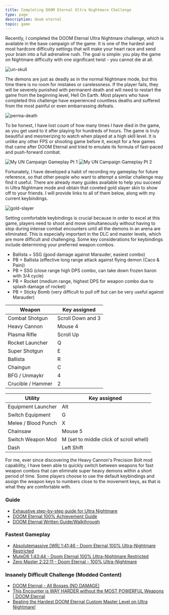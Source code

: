 ```yaml
---
title: Completing DOOM Eternal Ultra Nightmare Challenge
type: page
description: doom eternal
topic: game
---
```


Recently, I completed the DOOM Eternal Ultra Nightmare challenge, which is available in the base campaign of the game. It is one of the hardest and most hardcore difficulty settings that will make your heart race and send your brain into a full adrenaline rush. The goal is simple: you play the game on Nightmare difficulty with one significant twist - you cannot die at all.

![un-skull](https://i.pinimg.com/originals/cd/53/a1/cd53a1f3c69fcc7bce392f7091694906.jpg)

The demons are just as deadly as in the normal Nightmare mode, but this time there is no room for mistakes or carelessness. If the player fails, they will be severely punished with permanent death and will need to restart the game from the beginning level, Hell On Earth. Most players who have completed this challenge have experienced countless deaths and suffered from the most painful or even embarrassing defeats.

![perma-death](https://i.ytimg.com/vi/VRLXAb2Dp0M/maxresdefault.jpg)

To be honest, I have lost count of how many times I have died in the game, as you get used to it after playing for hundreds of hours. The game is truly beautiful and mesmerizing to watch when played at a high skill level. It is unlike any other FPS or shooting game before it, except for a few games that came after DOOM Eternal and tried to emulate its formula of fast-paced and push-forward combat.

![My UN Campaign Gameplay Pt 1](https://www.youtube.com/watch?v=4su2MqY3vjA)
![My UN Campaign Gameplay Pt 2](https://www.youtube.com/watch?v=s51ixn-qb5A&t=1971s)

Fortunately, I have developed a habit of recording my gameplay for future reference, so that other people who want to attempt a similar challenge may find it useful. There are already many guides available to help you succeed in Ultra Nightmare mode and obtain that coveted gold slayer skin to show off to your friends. I will provide links to all of them below, along with my current keybindings.

![gold-slayer](https://steamuserimages-a.akamaihd.net/ugc/2046369901415547123/B2A509C1939B611B940AE52EF433F1536C6492AF/?imw=5000&imh=5000&ima=fit&impolicy=Letterbox&imcolor=%23000000&letterbox=false)

Setting comfortable keybindings is crucial because in order to excel at this game, players need to shoot and move simultaneously without having to stop during intense combat encounters until all the demons in an arena are eliminated. This is especially important in the DLC and master levels, which are more difficult and challenging. Some key considerations for keybindings include determining your preferred weapon combos.

- Ballista + SSG  (good damage against Marauder, easiest combo)
- PB + Ballista (effective long range attack against flying demon (Caco & Pain))
- PB + SSG (close range high DPS combo, can take down frozen baron with 3/4 cycle)
- PB + Rocket (medium range, highest DPS for weapon combo due to splash damage of rocket)
- PB + Sticky Bomb (very difficult to pull off but can be very useful against Marauder)

Weapon | Key assigned
--- | ---
Combat Shotgun | Scroll Down and 3
Heavy Cannon | Mouse 4
Plasma Rifle | Scroll Up
Rocket Launcher | Q
Super Shotgun | E
Ballista | R
Chaingun | C
BFG / Unmaykr| 4
Crucible / Hammer| 2

Utility | Key assigned
--- | ---
Equipment Launcher | Alt
Switch Equipment | G
Melee / Blood Punch | X
Chainsaw | Mouse 5
Switch Weapon Mod | M (set to middle click of scroll whell)
Dash | Left Shift

For me, ever since discovering the Heavy Cannon's Precision Bolt mod capability, I have been able to quickly switch between weapons for fast weapon combos that can eliminate super heavy demons within a short period of time. Some players choose to use the default keybindings and assign the weapon keys to numbers close to the movement keys, as that is what they are comfortable with.

### Guide
- [Exhaustive step-by-step guide for Ultra Nightmare](https://steamcommunity.com/sharedfiles/filedetails/?id=2093154742)
- [DOOM Eternal 100% Achievement Guide](https://steamcommunity.com/sharedfiles/filedetails/?id=2031543270)
- [DOOM Eternal Written Guide/Walkthrough](https://steamcommunity.com/sharedfiles/filedetails/?id=2036142586)

### Fastest Gameplay
- [Absolutemassive [WR] 1:41:46 - Doom Eternal 100% Ultra-Nightmare Restricted](https://www.youtube.com/watch?v=RdMDSUJ9Dpw)
- [MuteD6 1:43:44 - Doom Eternal 100% Ultra-Nightmare Restricted](https://www.youtube.com/watch?v=Rp_ut895PPY)
- [Zero Master 2:22:11 - Doom Eternal - 100% Ultra-Nightmare](https://www.youtube.com/watch?v=01nJjaKlJhU)

### Insanely Difficult Challenge (Modded Content)
- [DOOM Eternal - All Bosses (NO DAMAGE)](https://www.youtube.com/watch?v=2Nfbt8hfH-Y)
- [This Encounter is WAY HARDER without the MOST POWERFUL Weapons | DOOM Eternal](https://www.youtube.com/watch?v=4cbRbDOaMac)
- [Beating the Hardest DOOM Eternal Custom Master Level on Ultra Nightmare!](https://www.youtube.com/watch?v=4kt8lOXs-2k&t=1050s)